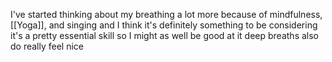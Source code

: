 I've started thinking about my breathing a lot more because of mindfulness, [[Yoga]], and singing and I think it's definitely something to be considering
it's a pretty essential skill so I might as well be good at it
deep breaths also do really feel nice
